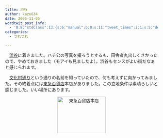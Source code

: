```yaml
---
title: 渋谷
author: kazu634
date: 2005-11-05
wordtwit_post_info:
  - 'O:8:"stdClass":13:{s:6:"manual";b:0;s:11:"tweet_times";i:1;s:5:"delay";i:0;s:7:"enabled";i:1;s:10:"separation";s:2:"60";s:7:"version";s:3:"3.7";s:14:"tweet_template";b:0;s:6:"status";i:2;s:6:"result";a:0:{}s:13:"tweet_counter";i:2;s:13:"tweet_log_ids";a:1:{i:0;i:2165;}s:9:"hash_tags";a:0:{}s:8:"accounts";a:1:{i:0;s:7:"kazu634";}}'
categories:
  - つれづれ

---
```

<div class="section">
<p>
    　<a href="http://map.yahoo.co.jp/pl?nl=35.39.18.320&el=139.42.17.478&la=1&fi=1&skey=%bd%c2%c3%ab%b1%d8&sc=2" onclick="__gaTracker('send', 'event', 'outbound-article', 'http://map.yahoo.co.jp/pl?nl=35.39.18.320&el=139.42.17.478&la=1&fi=1&skey=%bd%c2%c3%ab%b1%d8&sc=2', '渋谷');" target="blnak">渋谷</a>に着きました。ハチ公の写真を撮ろうとするも、田舎者丸出しくさかったので、やめておきました（モアイも見ましたよ）。渋谷もセンスがよい街だなぁと感じられます。
</p>
  
<p>
</p>
  
<p>
    　<a href="http://ja.wikipedia.org/wiki/%E6%96%87%E5%8C%96%E6%9D%91%E9%80%9A%E3%82%8A" onclick="__gaTracker('send', 'event', 'outbound-article', 'http://ja.wikipedia.org/wiki/%E6%96%87%E5%8C%96%E6%9D%91%E9%80%9A%E3%82%8A', '文化村通り');" target="blank">文化村通り</a>という通りの名前を知っていたので、何も考えずに向かってみました。その終着点には<a href="http://ja.wikipedia.org/wiki/%E6%9D%B1%E6%80%A5%E7%99%BE%E8%B2%A8%E5%BA%97" onclick="__gaTracker('send', 'event', 'outbound-article', 'http://ja.wikipedia.org/wiki/%E6%9D%B1%E6%80%A5%E7%99%BE%E8%B2%A8%E5%BA%97', '東急百貨店');" target="blank">東急百貨店</a>本店がありました。この立地条件は素晴らしいと感じました。いい場所にあります。
</p>
  
<p>
</p>
  
<p>
<center>
<a href="http://image.blog.livedoor.jp/simoom634/imgs/7/9/79c653ab.jpg" onclick="__gaTracker('send', 'event', 'outbound-article', 'http://image.blog.livedoor.jp/simoom634/imgs/7/9/79c653ab.jpg', '');" target="blank"><img width="160" alt="東急百貨店本店" src="http://image.blog.livedoor.jp/simoom634/imgs/7/9/79c653ab-s.jpg" class="pict" height="120" border="0" /></a>
</center>
</p>
</div>
